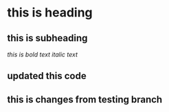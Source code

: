 # this is heading
## this is subheading

*this is bold text*
_italic text_

## updated this code

## this is changes from testing branch